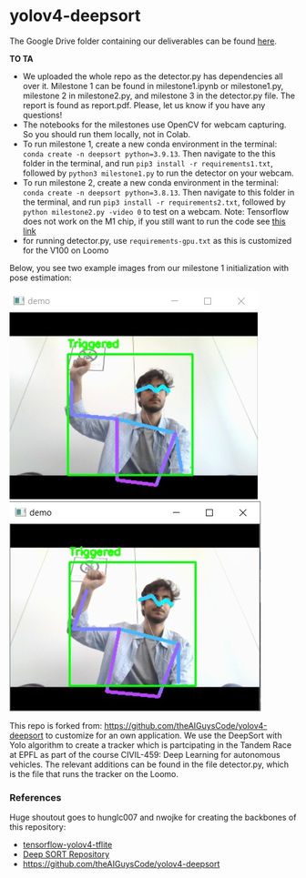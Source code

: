 # yolov4-deepsort

The Google Drive folder containing our deliverables can be found [here](https://drive.google.com/drive/folders/15Pl7nEp11lsSThYhbWsnSvAdteqKZAdh?usp=sharing).


__TO TA__

- We uploaded the whole repo as the detector.py has dependencies all over it. Milestone 1 can be found in milestone1.ipynb or milestone1.py, milestone 2 in milestone2.py, and milestone 3 in the detector.py file. The report is found as report.pdf. Please, let us know if you have any questions!
- The notebooks for the milestones use OpenCV for webcam capturing. So you should run them locally, not in Colab.
- To run milestone 1, create a new conda environment in the terminal: `conda create -n deepsort python=3.9.13`. Then navigate to the this folder in the terminal, and run `pip3 install -r requirements1.txt`, followed by `python3 milestone1.py` to run the detector on your webcam.
- To run milestone 2, create a new conda environment in the terminal: `conda create -n deepsort python=3.8.13`. Then navigate to this folder in the terminal, and run `pip3 install -r requirements2.txt`, followed by `python milestone2.py -video 0` to test on a webcam. Note: Tensorflow does not work on the M1 chip, if you still want to run the code see [this link](https://stackoverflow.com/questions/65383338/zsh-illegal-hardware-instruction-python-when-installing-tensorflow-on-macbook.)
- for running detector.py, use `requirements-gpu.txt` as this is customized for the V100 on Loomo

Below, you see two example images from our milestone 1 initialization with pose estimation:

![Alt text](/images/1.jpg?raw=true "Title")
![Alt text](/images/2.jpg?raw=true "Title")


This repo is forked from: https://github.com/theAIGuysCode/yolov4-deepsort to customize for an own application. We use the DeepSort with Yolo algorithm to create a tracker which is partcipating in the Tandem Race at EPFL as part of the course CIVIL-459: Deep Learning for autonomous vehicles. The relevant additions can be found in the file detector.py, which is the file that runs the tracker on the Loomo. 

### References  

   Huge shoutout goes to hunglc007 and nwojke for creating the backbones of this repository:
  * [tensorflow-yolov4-tflite](https://github.com/hunglc007/tensorflow-yolov4-tflite)
  * [Deep SORT Repository](https://github.com/nwojke/deep_sort)
  * https://github.com/theAIGuysCode/yolov4-deepsort
